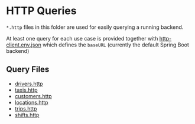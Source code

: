 # HTTP Queries

`*.http` files in this folder are used for easily querying a running backend.

At least one query for each use case is provided together with [http-client.env.json](http-client.env.json) which defines the `baseURL` (currently the default Spring Boot backend)

## Query Files

* [drivers.http](drivers.http)
* [taxis.http](taxis.http)
* [customers.http](customers.http)
* [locations.http](locations.http)
* [trips.http](trips.http)
* [shifts.http](shifts.http)
